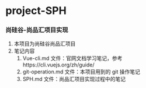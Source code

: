 # project-SPH

### 尚硅谷-尚品汇项目实现

1. 本项目为尚硅谷尚品汇项目
2. 笔记内容
   1. Vue-cli.md 文件：官网文档学习笔记，参考https://cli.vuejs.org/zh/guide/
   2. git-operation.md 文件：本项目用到的 git 操作笔记
   3. SPH.md 文件：尚品汇项目实现过程中的笔记
